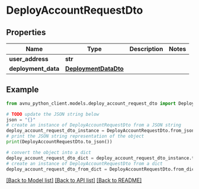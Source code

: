 # DeployAccountRequestDto


## Properties

Name | Type | Description | Notes
------------ | ------------- | ------------- | -------------
**user_address** | **str** |  | 
**deployment_data** | [**DeploymentDataDto**](DeploymentDataDto.md) |  | 

## Example

```python
from avnu_python_client.models.deploy_account_request_dto import DeployAccountRequestDto

# TODO update the JSON string below
json = "{}"
# create an instance of DeployAccountRequestDto from a JSON string
deploy_account_request_dto_instance = DeployAccountRequestDto.from_json(json)
# print the JSON string representation of the object
print(DeployAccountRequestDto.to_json())

# convert the object into a dict
deploy_account_request_dto_dict = deploy_account_request_dto_instance.to_dict()
# create an instance of DeployAccountRequestDto from a dict
deploy_account_request_dto_from_dict = DeployAccountRequestDto.from_dict(deploy_account_request_dto_dict)
```
[[Back to Model list]](../README.md#documentation-for-models) [[Back to API list]](../README.md#documentation-for-api-endpoints) [[Back to README]](../README.md)


